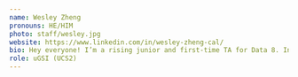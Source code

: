 ```yaml
---
name: Wesley Zheng
pronouns: HE/HIM
photo: staff/wesley.jpg
website: https://www.linkedin.com/in/wesley-zheng-cal/
bio: Hey everyone! I’m a rising junior and first-time TA for Data 8. In my free time, I like to drink boba (TP Tea is the best, lol), play CS 2 and Genshin Impact, and watch anime. You might also see me in CS 188!
role: uGSI (UCS2)
---
```

